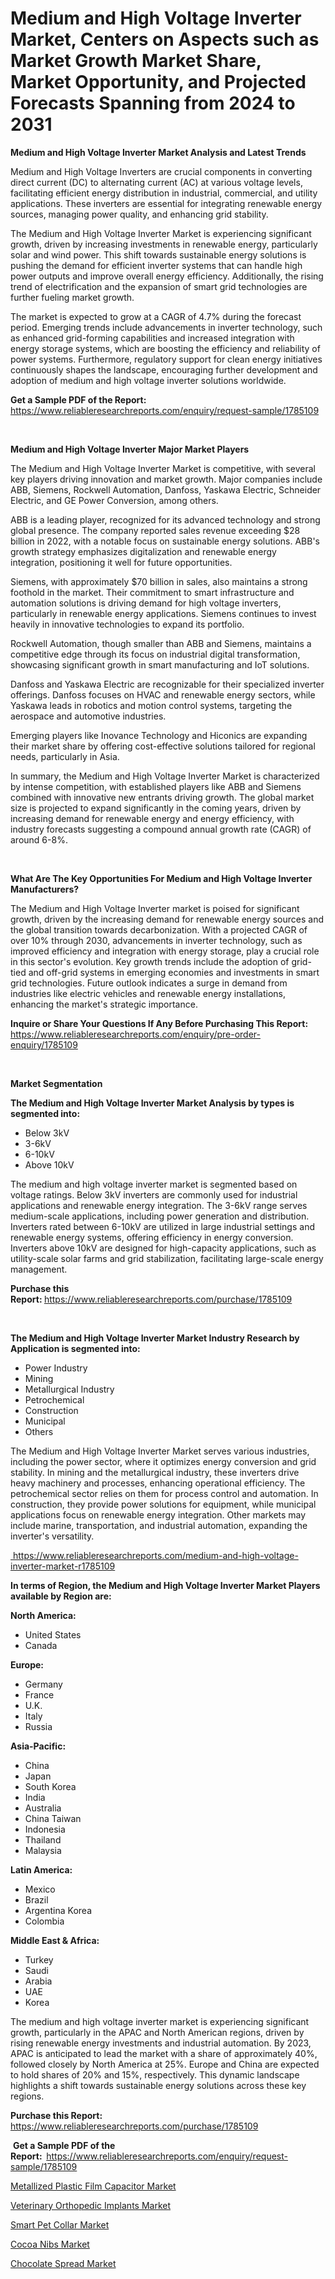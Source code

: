 <p><h1>Medium and High Voltage Inverter Market, Centers on Aspects such as Market Growth Market Share, Market Opportunity, and Projected Forecasts Spanning from 2024 to 2031</h1></p><p><strong>Medium and High Voltage Inverter Market Analysis and Latest Trends</strong></p>
<p><p>Medium and High Voltage Inverters are crucial components in converting direct current (DC) to alternating current (AC) at various voltage levels, facilitating efficient energy distribution in industrial, commercial, and utility applications. These inverters are essential for integrating renewable energy sources, managing power quality, and enhancing grid stability.</p><p>The Medium and High Voltage Inverter Market is experiencing significant growth, driven by increasing investments in renewable energy, particularly solar and wind power. This shift towards sustainable energy solutions is pushing the demand for efficient inverter systems that can handle high power outputs and improve overall energy efficiency. Additionally, the rising trend of electrification and the expansion of smart grid technologies are further fueling market growth.</p><p>The market is expected to grow at a CAGR of 4.7% during the forecast period. Emerging trends include advancements in inverter technology, such as enhanced grid-forming capabilities and increased integration with energy storage systems, which are boosting the efficiency and reliability of power systems. Furthermore, regulatory support for clean energy initiatives continuously shapes the landscape, encouraging further development and adoption of medium and high voltage inverter solutions worldwide.</p></p>
<p><strong>Get a Sample PDF of the Report:&nbsp;</strong> <a href="https://www.reliableresearchreports.com/enquiry/request-sample/1785109?utm_campaign=34&utm_medium=2&utm_source=Github&utm_content=ia&utm_term=08102024&utm_id=medium-and-high-voltage-inverter">https://www.reliableresearchreports.com/enquiry/request-sample/1785109</a></p>
<p>&nbsp;</p>
<p><strong>Medium and High Voltage Inverter Major Market Players</strong></p>
<p><p>The Medium and High Voltage Inverter Market is competitive, with several key players driving innovation and market growth. Major companies include ABB, Siemens, Rockwell Automation, Danfoss, Yaskawa Electric, Schneider Electric, and GE Power Conversion, among others. </p><p>ABB is a leading player, recognized for its advanced technology and strong global presence. The company reported sales revenue exceeding $28 billion in 2022, with a notable focus on sustainable energy solutions. ABB's growth strategy emphasizes digitalization and renewable energy integration, positioning it well for future opportunities.</p><p>Siemens, with approximately $70 billion in sales, also maintains a strong foothold in the market. Their commitment to smart infrastructure and automation solutions is driving demand for high voltage inverters, particularly in renewable energy applications. Siemens continues to invest heavily in innovative technologies to expand its portfolio.</p><p>Rockwell Automation, though smaller than ABB and Siemens, maintains a competitive edge through its focus on industrial digital transformation, showcasing significant growth in smart manufacturing and IoT solutions.</p><p>Danfoss and Yaskawa Electric are recognizable for their specialized inverter offerings. Danfoss focuses on HVAC and renewable energy sectors, while Yaskawa leads in robotics and motion control systems, targeting the aerospace and automotive industries.</p><p>Emerging players like Inovance Technology and Hiconics are expanding their market share by offering cost-effective solutions tailored for regional needs, particularly in Asia. </p><p>In summary, the Medium and High Voltage Inverter Market is characterized by intense competition, with established players like ABB and Siemens combined with innovative new entrants driving growth. The global market size is projected to expand significantly in the coming years, driven by increasing demand for renewable energy and energy efficiency, with industry forecasts suggesting a compound annual growth rate (CAGR) of around 6-8%.</p></p>
<p>&nbsp;</p>
<p><strong>What Are The Key Opportunities For Medium and High Voltage Inverter Manufacturers?</strong></p>
<p><p>The Medium and High Voltage Inverter market is poised for significant growth, driven by the increasing demand for renewable energy sources and the global transition towards decarbonization. With a projected CAGR of over 10% through 2030, advancements in inverter technology, such as improved efficiency and integration with energy storage, play a crucial role in this sector's evolution. Key growth trends include the adoption of grid-tied and off-grid systems in emerging economies and investments in smart grid technologies. Future outlook indicates a surge in demand from industries like electric vehicles and renewable energy installations, enhancing the market's strategic importance.</p></p>
<p><strong>Inquire or Share Your Questions If Any Before Purchasing This Report:</strong> <a href="https://www.reliableresearchreports.com/enquiry/pre-order-enquiry/1785109?utm_campaign=34&utm_medium=2&utm_source=Github&utm_content=ia&utm_term=08102024&utm_id=medium-and-high-voltage-inverter">https://www.reliableresearchreports.com/enquiry/pre-order-enquiry/1785109</a></p>
<p>&nbsp;</p>
<p><strong>Market Segmentation</strong></p>
<p><strong>The Medium and High Voltage Inverter Market Analysis by types is segmented into:</strong></p>
<p><ul><li>Below 3kV</li><li>3-6kV</li><li>6-10kV</li><li>Above 10kV</li></ul></p>
<p><p>The medium and high voltage inverter market is segmented based on voltage ratings. Below 3kV inverters are commonly used for industrial applications and renewable energy integration. The 3-6kV range serves medium-scale applications, including power generation and distribution. Inverters rated between 6-10kV are utilized in large industrial settings and renewable energy systems, offering efficiency in energy conversion. Inverters above 10kV are designed for high-capacity applications, such as utility-scale solar farms and grid stabilization, facilitating large-scale energy management.</p></p>
<p><strong>Purchase this Report:&nbsp;</strong><a href="https://www.reliableresearchreports.com/purchase/1785109?utm_campaign=34&utm_medium=2&utm_source=Github&utm_content=ia&utm_term=08102024&utm_id=medium-and-high-voltage-inverter">https://www.reliableresearchreports.com/purchase/1785109</a></p>
<p>&nbsp;</p>
<p><strong>The Medium and High Voltage Inverter Market Industry Research by Application is segmented into:</strong></p>
<p><ul><li>Power Industry</li><li>Mining</li><li>Metallurgical Industry</li><li>Petrochemical</li><li>Construction</li><li>Municipal</li><li>Others</li></ul></p>
<p><p>The Medium and High Voltage Inverter Market serves various industries, including the power sector, where it optimizes energy conversion and grid stability. In mining and the metallurgical industry, these inverters drive heavy machinery and processes, enhancing operational efficiency. The petrochemical sector relies on them for process control and automation. In construction, they provide power solutions for equipment, while municipal applications focus on renewable energy integration. Other markets may include marine, transportation, and industrial automation, expanding the inverter's versatility.</p></p>
<p><a href="https://www.reliableresearchreports.com/medium-and-high-voltage-inverter-market-r1785109?utm_campaign=34&utm_medium=2&utm_source=Github&utm_content=ia&utm_term=08102024&utm_id=medium-and-high-voltage-inverter">&nbsp;https://www.reliableresearchreports.com/medium-and-high-voltage-inverter-market-r1785109</a></p>
<p><strong>In terms of Region, the Medium and High Voltage Inverter Market Players available by Region are:</strong></p>
<p>
    <p> <strong> North America: </strong>
        <ul>
            <li>United States</li>
            <li>Canada</li>
        </ul>
        </p> 
    <p> <strong> Europe: </strong>
        <ul>
            <li>Germany</li>
            <li>France</li>
            <li>U.K.</li>
            <li>Italy</li>
            <li>Russia</li>
        </ul>
        </p> 
    <p> <strong> Asia-Pacific: </strong>
        <ul>
            <li>China</li>
            <li>Japan</li>
            <li>South Korea</li>
            <li>India</li>
            <li>Australia</li>
            <li>China Taiwan</li>
            <li>Indonesia</li>
            <li>Thailand</li>
            <li>Malaysia</li>
        </ul>
        </p> 
    <p> <strong> Latin America: </strong>
        <ul>
            <li>Mexico</li>
            <li>Brazil</li>
            <li>Argentina Korea</li>
            <li>Colombia</li>
        </ul>
        </p> 
    <p> <strong> Middle East & Africa: </strong>
        <ul>
            <li>Turkey</li>
            <li>Saudi</li>
            <li>Arabia</li>
            <li>UAE</li>
            <li>Korea</li>
        </ul>
    </p>
    </p>
<p><p>The medium and high voltage inverter market is experiencing significant growth, particularly in the APAC and North American regions, driven by rising renewable energy investments and industrial automation. By 2023, APAC is anticipated to lead the market with a share of approximately 40%, followed closely by North America at 25%. Europe and China are expected to hold shares of 20% and 15%, respectively. This dynamic landscape highlights a shift towards sustainable energy solutions across these key regions.</p></p>
<p><strong>Purchase this Report: </strong><a href="https://www.reliableresearchreports.com/purchase/1785109?utm_campaign=34&utm_medium=2&utm_source=Github&utm_content=ia&utm_term=08102024&utm_id=medium-and-high-voltage-inverter">https://www.reliableresearchreports.com/purchase/1785109</a></p>
<p>&nbsp;<strong>Get a Sample PDF of the Report:&nbsp;&nbsp;</strong><a href="https://www.reliableresearchreports.com/enquiry/request-sample/1785109?utm_campaign=34&utm_medium=2&utm_source=Github&utm_content=ia&utm_term=08102024&utm_id=medium-and-high-voltage-inverter">https://www.reliableresearchreports.com/enquiry/request-sample/1785109</a></p>
<p><strong></strong></p>
<p><p><a href="https://github.com/AlisaRowe24/Market-Research-Report-List-1/blob/main/metallized-plastic-film-capacitor-market.md?utm_campaign=34&utm_medium=2&utm_source=Github&utm_content=ia&utm_term=08102024&utm_id=medium-and-high-voltage-inverter">Metallized Plastic Film Capacitor Market</a></p><p><a href="https://www.linkedin.com/pulse/decoding-veterinary-orthopedic-implants-industry-dynamics-strategic-yzcme?utm_campaign=34&utm_medium=2&utm_source=Github&utm_content=ia&utm_term=08102024&utm_id=medium-and-high-voltage-inverter">Veterinary Orthopedic Implants Market</a></p><p><a href="https://www.linkedin.com/pulse/smart-pet-collar-market-innovations-trends-comprehensive-l9rce?utm_campaign=34&utm_medium=2&utm_source=Github&utm_content=ia&utm_term=08102024&utm_id=medium-and-high-voltage-inverter">Smart Pet Collar Market</a></p><p><a href="https://issuu.com/reportprime-2/docs/cocoa-nibs-market-size-2030.pptx_dc2a98a15967b3?utm_campaign=34&utm_medium=2&utm_source=Github&utm_content=ia&utm_term=08102024&utm_id=medium-and-high-voltage-inverter">Cocoa Nibs Market</a></p><p><a href="https://issuu.com/reportprime-2/docs/chocolate-spread-market-size-2030.p_4cc7fcc83bee85?utm_campaign=34&utm_medium=2&utm_source=Github&utm_content=ia&utm_term=08102024&utm_id=medium-and-high-voltage-inverter">Chocolate Spread Market</a></p></p>